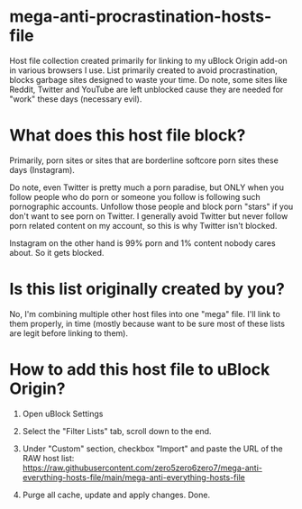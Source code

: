 # mega-anti-procrastination-hosts-file
Host file collection created primarily for linking to my uBlock Origin add-on in various browsers I use. List primarily created to avoid procrastination, blocks garbage sites designed to waste your time. Do note, some sites like Reddit, Twitter and YouTube are left unblocked cause they are needed for "work" these days (necessary evil).


<h1>What does this host file block?</h1>
Primarily, porn sites or sites that are borderline softcore porn sites these days (Instagram). 

Do note, even Twitter is pretty much a porn paradise, but ONLY when you follow people who do porn or someone you follow is following such pornographic accounts. Unfollow those people and block porn "stars" if you don't want to see porn on Twitter. I generally avoid Twitter but never follow porn related content on my account, so this is why Twitter isn't blocked. 

Instagram on the other hand is 99% porn and 1% content nobody cares about. So it gets blocked.


<h1>Is this list originally created by you?</h1>
No, I'm combining multiple other host files into one "mega" file. I'll link to them properly, in time (mostly because want to be sure most of these lists are legit before linking to them).


<h1>How to add this host file to uBlock Origin?</h1>

1. Open uBlock Settings

2. Select the "Filter Lists" tab, scroll down to the end.

3. Under "Custom" section, checkbox "Import" and paste the URL of the RAW host list: https://raw.githubusercontent.com/zero5zero6zero7/mega-anti-everything-hosts-file/main/mega-anti-everything-hosts-file

4. Purge all cache, update and apply changes. Done.
